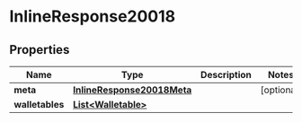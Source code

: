 

# InlineResponse20018

## Properties

Name | Type | Description | Notes
------------ | ------------- | ------------- | -------------
**meta** | [**InlineResponse20018Meta**](InlineResponse20018Meta.md) |  |  [optional]
**walletables** | [**List&lt;Walletable&gt;**](Walletable.md) |  | 



